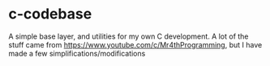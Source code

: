 # c-codebase
A simple base layer, and utilities for my own C development. A lot of the stuff came from https://www.youtube.com/c/Mr4thProgramming, but I have made a few simplifications/modifications
